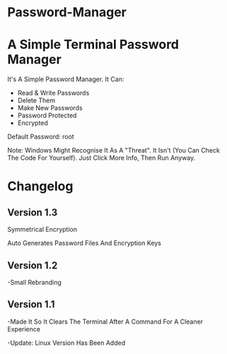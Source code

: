 # Password-Manager
<h1>A Simple Terminal Password Manager</h1>

It's A Simple Password Manager.
It Can:
- Read & Write Passwords
- Delete Them
- Make New Passwords
- Password Protected
- Encrypted

Default Password: root

Note: Windows Might Recognise It As A "Threat". It Isn't (You Can Check The Code For Yourself). Just Click More Info, Then Run Anyway.

<h1>Changelog</h1>
<h2>Version 1.3</h2>
<p>Symmetrical Encryption</p>
<p>Auto Generates Password Files And Encryption Keys</p>

<h2>Version 1.2</h2>
<p>-Small Rebranding</p>

<h2>Version 1.1</h2>
<p>-Made It So It Clears The Terminal After A Command For A Cleaner Experience</p>
<p>-Update: Linux Version Has Been Added</p>
